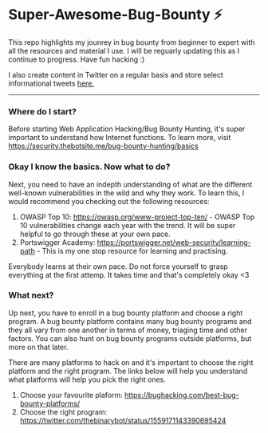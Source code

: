 # Super-Awesome-Bug-Bounty ⚡

This repo highlights my jounrey in bug bounty from beginner to expert with all the resources and material I use. I will be reguarly updating this as I continue to progress. Have fun hacking :)

I also create content in Twitter on a regular basis and store select informational tweets [here.](security.thebotsite.com)

----------------------------

### Where do I start?

Before starting Web Application Hacking/Bug Bounty Hunting, it's super important to understand how Internet functions. To learn more, visit https://security.thebotsite.me/bug-bounty-hunting/basics 

### Okay I know the basics. Now what to do?

Next, you need to have an indepth understanding of what are the different well-known vulnerabilities in the wild and why they work. To learn this, I would recommend you checking out the following resources:

1. OWASP Top 10: https://owasp.org/www-project-top-ten/ - OWASP Top 10 vulnerabilities change each year with the trend. It will be super helpful to go through these at your own pace.
2. Portswigger Academy: https://portswigger.net/web-security/learning-path - This is my one stop resource for learning and practising. 

Everybody learns at their own pace. Do not force yourself to grasp everything at the first attemp. It takes time and that's completely okay <3

### What next?

Up next, you have to enroll in a bug bounty platform and choose a right program. A bug bounty platform contains many bug bounty programs and they all vary from one another in terms of money, triaging time and other factors. You can also hunt on bug bounty programs outside platforms, but more on that later. 

There are many platforms to hack on and it's important to choose the right platform and the right program. The links below will help you understand what platforms will help you pick the right ones.

1. Choose your favourite plaform: https://bughacking.com/best-bug-bounty-platforms/
2. Choose the right program: https://twitter.com/thebinarybot/status/1559171143390695424
